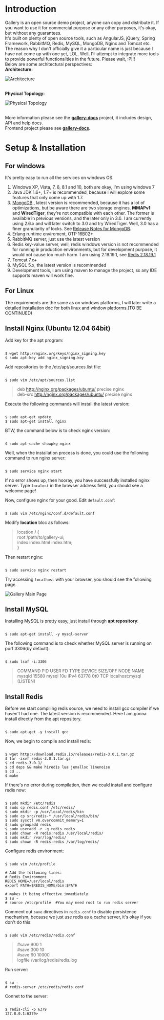 # Introduction

Gallery is an open source demo project, anyone can copy and distribute it. If you want to use it for commercial purpose or any other purposes, it's okay, but without any guarantees.
<br>It's built on plenty of open source tools, such as AngularJS, jQuery, Spring Framework, RabbitMQ, Redis, MySQL, MongoDB, Nginx and Tomcat etc.
<br>The reason why I don't officially give it a particular name is just because I have not come up with one yet, LOL.
Well, I'll attempt to integrate more tools to provide powerful functionalities in the future.
Please wait, :P!!!
<br>Below are some architectural perspectives:
<br>**Architecture:**

![Architecture](https://github.com/kevin-y/gallery-docs/blob/master/Design/Architecture.png "Architecture")

<br>**Physical Topology:**

![Physical Topology](https://github.com/kevin-y/gallery-docs/blob/master/Design/physical_topology.png "Physical Topology")

<br>More information please see the **[gallery-docs](https://github.com/kevin-y/gallery-docs)** project, it includes design, API and help docs. 
<br> Frontend project please see **[gallery-docs](https://github.com/kevin-y/gallery-ui)**.

# Setup & Installation

## For windows
It's pretty easy to run all the services on windows OS.
<ol>
	<li>Windows XP, Vista, 7, 8, 8.1 and 10, both are okay, I'm using windows 7</li>
	<li>Java JDK 1.6+, 1.7+ is recommended, because I will explore some features that only come up with 1.7.</li>
	<li><a href="https://www.mongodb.org/downloads" target="_blank">MongoDB</a> , latest version is recommended, because it has a lot of optimizations, but be aware there are two storage engines, <b>MMAPv1</b> and <b>WiredTiger</b>, they're not compatible with each other. The former is available in previous versions, and the later only in 3.0. I am currently using 2.6.x and will later switch to 3.0 and try WiredTiger. Well, 3.0 has a finer granularity of locks. See <a href="http://docs.mongodb.org/manual/release-notes/3.0/" target="_blank">Release Notes for MongoDB</a>. </li>
	<li>Erlang runtime enviroment, OTP 16B02+</li>
	<li>RabbitMQ server, just use the latest version</li>
	<li>Redis key-value server, well, redis windows version is not recommended for running in production environments, but for development purpose, it would not cause too much harm. I am using 2.18.19.1, see <a href="https://github.com/MSOpenTech/redis/releases" target="_blank">Redis 2.18.19.1</a></li>
	<li>Tomcat 7.x+</li>
	<li>MySQL 5.x, the latest version is recommended</li>
	<li>Development tools, I am using maven to manage the project, so any IDE supports maven will work fine.</li>
</ol> 

## For Linux
The requirements are the same as on windows platforms, I will later write a detailed installation doc for both linux and window platforms.(TO BE CONTINUED)

## Install Nginx (Ubuntu 12.04 64bit)

Add key for the apt program:
<pre><code>
$ wget http://nginx.org/keys/nginx_signing.key
$ sudo apt-key add nginx_signing.key
</code></pre>

Add repositories to the /etc/apt/sources.list file:
<pre><code>
$ sudo vim /etc/apt/sources.list
</code></pre>

> deb http://nginx.org/packages/ubuntu/ precise nginx<br>
> deb-src http://nginx.org/packages/ubuntu/ precise nginx

Execute the following commands will install the latest version: 
<pre><code>
$ sudo apt-get update
$ sudo apt-get install nginx
</code></pre>

BTW, the command below is to check nginx version:
<pre><code>
$ sudo apt-cache showpkg nginx
</code></pre>

Well, when the installation process is done, you could use the following command to run nginx server:
<pre><code>
$ sudo service nginx start
</code></pre>

If no error shows up, then hooray, you have successfully installed nginx server. Type `localost` in the browser address field, you should see a welcome page!

Now, configure nginx for your good. Edit `default.conf`:
<pre><code>
$ sudo vim /etc/nginx/conf.d/default.conf
</code></pre>

Modify <b>location</b> bloc as follows:  
>  location / {<br>
>        root   /path/to/gallery-ui;<br>
>        index  index.html index.htm;<br>
>  }<br>

Then restart nginx:
<pre><code>
$ sudo service nginx restart
</code></pre>

Try accessing `localhost` with your browser, you should see the following page.

![Gallery Main Page](https://github.com/kevin-y/gallery-docs/blob/master/resources/images/gallery_main_page.png "Gallery Main Page")
 
## Install MySQL
Installing MySQL is pretty easy, just install through **apt repository**:
<pre><code>
$ sudo apt-get install -y mysql-server
</code></pre>

The following command is to check whether MySQL server is running on port 3306(by default):
<pre><code>
$ sudo lsof -i:3306
</code></pre>


> COMMAND   PID  USER   FD   TYPE DEVICE SIZE/OFF NODE NAME <br>
> mysqld  15580 mysql   10u  IPv4  63778      0t0  TCP localhost:mysql (LISTEN)

## Install Redis
Before we start compiling redis source, we need to install gcc compiler if we haven't had one. The latest version is recommended. Here I am gonna install directly from the apt repository.
<pre><code>
$ sudo apt-get -y install gcc 
</code></pre>

Now, we begin to compile and install redis:
<pre><code>
$ wget http://download.redis.io/releases/redis-3.0.1.tar.gz
$ tar -zxvf redis-3.0.1.tar.gz
$ cd redis-3.0.1/
$ cd deps && make hiredis lua jemalloc linenoise
$ cd ..
$ make
</code></pre>

If there's no error during compilation, then we could install and configure redis now:
<pre><code>
$ sudo mkdir /etc/redis
$ sudo cp redis.conf /etc/redis/
$ sudo mkdir -p /usr/local/redis/bin
$ sudo cp src/redis-* /usr/local/redis/bin/
$ sudo sysctl vm.overcommit_memory=1
$ sudo groupadd redis
$ sudo useradd -r -g redis redis
$ sudo chown -R redis:redis /usr/local/redis/
$ sudo mkdir /var/log/redis/
$ sudo chown -R redis:redis /var/log/redis/
</code></pre>

Configure redis environment:
<pre><code>
$ sudo vim /etc/profile

# Add the following lines:
# Redis Environment
REDIS_HOME=/usr/local/redis
export PATH=$REDIS_HOME/bin:$PATH

# makes it being effective immediately
$ su - 
# source /etc/profile  #You may need root to run redis server
</code></pre>

Comment out `save` directives in `redis.conf` to disable persistence mechanism, because we just use redis as a cache server, it's okay if you don't do this:
<pre><code>
$ sudo vim /etc/redis/redis.conf
</code></pre>

> #save 900 1 <br>
> #save 300 10 <br>
> #save 60 10000 <br>
> logfile /var/log/redis/redis.log <br>

Run server:
<pre><code>
$ su -
# redis-server /etc/redis/redis.conf
</code></pre>

Connet to the server:
<pre><code>
$ redis-cli -p 6379
127.0.0.1:6379> 
</code></pre>


